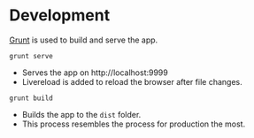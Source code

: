 # Development

[Grunt](http://gruntjs.com) is used to build and serve the app.

`grunt serve`
* Serves the app on http://localhost:9999
* Livereload is added to reload the browser after file changes.

`grunt build`
* Builds the app to the `dist` folder.
* This process resembles the process for production the most.